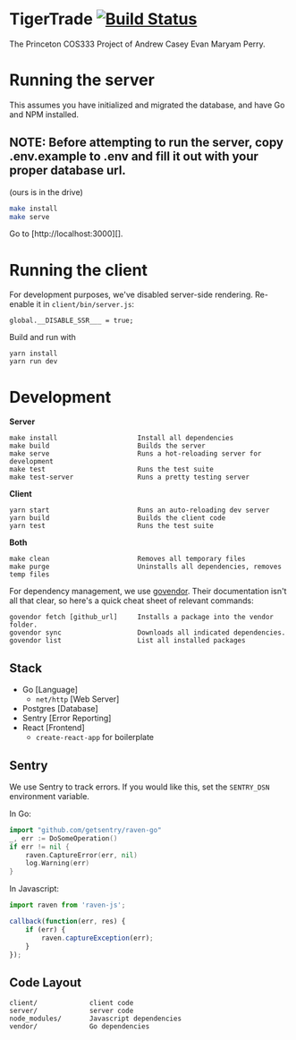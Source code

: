 # TigerTrade [![Build Status](https://travis-ci.com/casey-chow/tigertrade.svg?token=n7qYoTpmELGRfaEv2AM7&branch=master)](https://travis-ci.com/casey-chow/tigertrade)

The Princeton COS333 Project of Andrew Casey Evan Maryam Perry.

# Running the server

This assumes you have initialized and migrated the database, and have Go and NPM installed.

## NOTE: Before attempting to run the server, copy .env.example to .env and fill it out with your proper database url.
(ours is in the drive)

```sh
make install
make serve
```

Go to [http://localhost:3000][].

# Running the client

For development purposes, we've disabled server-side rendering. Re-enable it in `client/bin/server.js`:
```
global.__DISABLE_SSR___ = true;
```

Build and run with
```
yarn install
yarn run dev
```

# Development

**Server**

```
make install                    Install all dependencies
make build                      Builds the server
make serve                      Runs a hot-reloading server for development
make test                       Runs the test suite
make test-server                Runs a pretty testing server
```

**Client**
```
yarn start                      Runs an auto-reloading dev server
yarn build                      Builds the client code
yarn test                       Runs the test suite
```

**Both**
```
make clean                      Removes all temporary files
make purge                      Uninstalls all dependencies, removes temp files
```

For dependency management, we use
[govendor](https://github.com/kardianos/govendor). Their documentation isn't
all that clear, so here's  a quick cheat sheet of relevant commands:

```
govendor fetch [github_url]     Installs a package into the vendor folder.
govendor sync                   Downloads all indicated dependencies.
govendor list                   List all installed packages
```

## Stack

- Go [Language]
    - `net/http` [Web Server]
- Postgres [Database]
- Sentry [Error Reporting]
- React [Frontend]
    - `create-react-app` for boilerplate

## Sentry

We use Sentry to track errors. If you would like this, set the `SENTRY_DSN`
environment variable.

In Go:

```go
import "github.com/getsentry/raven-go"
_, err := DoSomeOperation()
if err != nil {
    raven.CaptureError(err, nil)
    log.Warning(err)
}
```

In Javascript:

```js
import raven from 'raven-js';

callback(function(err, res) {
    if (err) {
        raven.captureException(err);
    }
});
```


## Code Layout

```
client/             client code
server/             server code
node_modules/       Javascript dependencies
vendor/             Go dependencies
```

